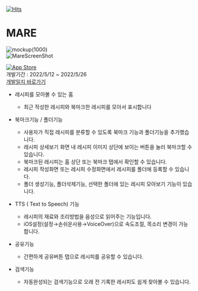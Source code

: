 [![Hits](https://hits.seeyoufarm.com/api/count/incr/badge.svg?url=https%3A%2F%2Fgithub.com%2Ffinleykim%2FMARE.git&count_bg=%2379C83D&title_bg=%23555555&icon=&icon_color=%23E7E7E7&title=hits&edge_flat=false)](https://hits.seeyoufarm.com)   

# MARE   
   
![mockup(1000)](http://finley.dothome.co.kr/git/mareHeader.png)   
![MareScreenShot](http://finley.dothome.co.kr/git/nareScreenShot.png)   
   
[![App Store](https://img.shields.io/badge/App_Store-0D96F6?style=for-the-badge&logo=app-store&logoColor=white)](https://apps.apple.com/kr/app/mare/id1626776730)   
개발기간 : 2022/5/12 ~ 2022/5/26   
[개발일지 바로가기](https://www.notion.so/d88d8f133854451da797b6e580ca4075?v=67e8024370ef4dfbbf551ef1feb37dae)   
* 레시피를 모아볼 수 있는 홈   
   * 최근 작성한 레시피와 북마크한 레시피를 모아서 표시합니다   
    
* 북마크기능 / 폴더기능   
   * 사용자가 직접 레시피를 분류할 수 있도록 북마크 기능과 폴더기능을 추가했습니다.   
   * 레시피 상세보기 화면 내 레시피 이미지 상단에 보이는 버튼을 눌러 북마크할 수 있습니다.   
   * 북마크된 레시피는 홈 상단 또는 북마크 탭에서 확인할 수 있습니다.   
   * 레시피 작성화면 또는 레시피 수정화면에서 레시피를 폴더에 등록할 수 있습니다.   
   * 폴더 생성기능, 폴더삭제기능, 선택한 폴더에 있는 레시피 모아보기 기능이 있습니다.    
        
* TTS ( Text to Speech) 기능   
   * 레시피의 재료와 조리방법을 음성으로 읽어주는 기능입니다.   
   * iOS설정(설정→손쉬운사용→VoiceOver)으로 속도조절, 목소리 변경이 가능합니다.   
    
* 공유기능   
   * 간편하게 공유버튼 탭으로 레시피를 공유할 수 있습니다.   
   
* 검색기능   
   * 자동완성되는 검색기능으로 오래 전 기록한 레시피도 쉽게 찾아볼 수 있습니다.   
   
 
   

